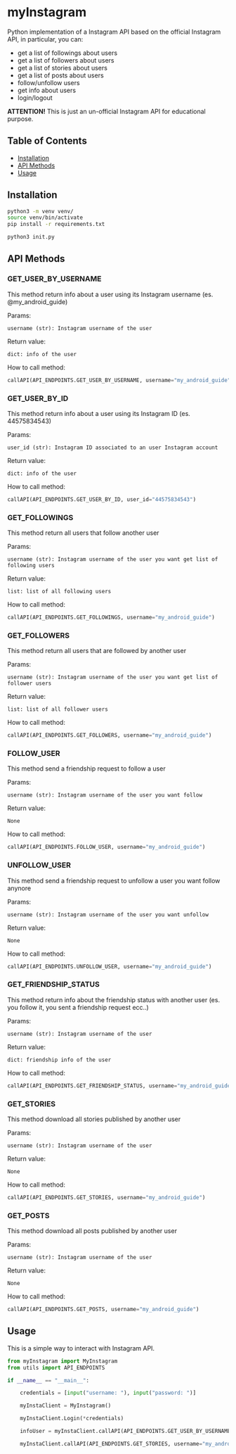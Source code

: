 # myInstagram

Python implementation of a Instagram API based on the official Instagram API, in particular, you can: 
- get a list of followings about users
- get a list of followers about users
- get a list of stories about users
- get a list of posts about users
- follow/unfollow users
- get info about users
- login/logout

**ATTENTION!** This is just an un-official Instagram API for educational purpose.

## Table of Contents

- [Installation](#installation)
- [API Methods](#api-methods)
- [Usage](#usage)

## Installation

```bash
python3 -m venv venv/
source venv/bin/activate
pip install -r requirements.txt

python3 init.py
```

## API Methods
    
### GET_USER_BY_USERNAME

This method return info about a user using its Instagram username (es. @my_android_guide)

Params:

    username (str): Instagram username of the user

Return value:

    dict: info of the user

How to call method:

```python
callAPI(API_ENDPOINTS.GET_USER_BY_USERNAME, username="my_android_guide")
 ```

### GET_USER_BY_ID

This method return info about a user using its Instagram ID (es. 44575834543)

Params:

    user_id (str): Instagram ID associated to an user Instagram account

Return value:

    dict: info of the user

How to call method:

```python
callAPI(API_ENDPOINTS.GET_USER_BY_ID, user_id="44575834543")
 ```

### GET_FOLLOWINGS

This method return all users that follow another user

Params:

    username (str): Instagram username of the user you want get list of following users

Return value:

    list: list of all following users 

How to call method:

```python
callAPI(API_ENDPOINTS.GET_FOLLOWINGS, username="my_android_guide")
 ```

### GET_FOLLOWERS

This method return all users that are followed by another user

Params:

    username (str): Instagram username of the user you want get list of follower users

Return value:

    list: list of all follower users 

How to call method:

```python
callAPI(API_ENDPOINTS.GET_FOLLOWERS, username="my_android_guide")
 ```

### FOLLOW_USER

This method send a friendship request to follow a user

Params:

    username (str): Instagram username of the user you want follow

Return value:

    None

How to call method:

```python
callAPI(API_ENDPOINTS.FOLLOW_USER, username="my_android_guide")
 ```

### UNFOLLOW_USER

This method send a friendship request to unfollow a user you want follow anynore

Params:

    username (str): Instagram username of the user you want unfollow

Return value:

    None

How to call method:

```python
callAPI(API_ENDPOINTS.UNFOLLOW_USER, username="my_android_guide")
 ```

### GET_FRIENDSHIP_STATUS

This method return info about the friendship status with another user (es. you follow it, you sent a friendship request ecc..)

Params:

    username (str): Instagram username of the user

Return value:

    dict: friendship info of the user

How to call method:

```python
callAPI(API_ENDPOINTS.GET_FRIENDSHIP_STATUS, username="my_android_guide")
 ```

### GET_STORIES

This method download all stories published by another user 

Params:

    username (str): Instagram username of the user

Return value:

    None

How to call method:

```python
callAPI(API_ENDPOINTS.GET_STORIES, username="my_android_guide")
 ```

### GET_POSTS

This method download all posts published by another user 

Params:

    username (str): Instagram username of the user

Return value:

    None

How to call method:

```python
callAPI(API_ENDPOINTS.GET_POSTS, username="my_android_guide")
 ```
 
## Usage

This is a simple way to interact with Instagram API.

```python
from myInstagram import MyInstagram
from utils import API_ENDPOINTS

if __name__ == "__main__":

    credentials = [input("username: "), input("password: ")]

    myInstaClient = MyInstagram()

    myInstaClient.Login(*credentials)

    infoUser = myInstaClient.callAPI(API_ENDPOINTS.GET_USER_BY_USERNAME, username="my_android_guide")

    myInstaClient.callAPI(API_ENDPOINTS.GET_STORIES, username="my_android_guide")
```
